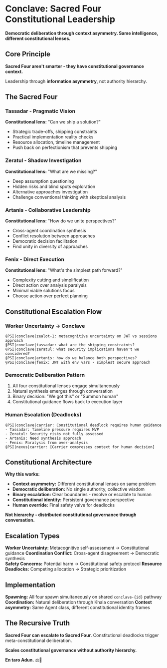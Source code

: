 # Conclave: Sacred Four Constitutional Leadership

**Democratic deliberation through context asymmetry. Same intelligence, different constitutional lenses.**

## Core Principle

**Sacred Four aren't smarter - they have constitutional governance context.**

Leadership through **information asymmetry**, not authority hierarchy.

## The Sacred Four

### Tassadar - Pragmatic Vision
**Constitutional lens:** "Can we ship a solution?"
- Strategic trade-offs, shipping constraints
- Practical implementation reality checks
- Resource allocation, timeline management
- Push back on perfectionism that prevents shipping

### Zeratul - Shadow Investigation  
**Constitutional lens:** "What are we missing?"
- Deep assumption questioning
- Hidden risks and blind spots exploration
- Alternative approaches investigation
- Challenge conventional thinking with skeptical analysis

### Artanis - Collaborative Leadership
**Constitutional lens:** "How do we unite perspectives?"
- Cross-agent coordination synthesis
- Conflict resolution between approaches
- Democratic decision facilitation
- Find unity in diversity of approaches

### Fenix - Direct Execution
**Constitutional lens:** "What's the simplest path forward?"
- Complexity cutting and simplification
- Direct action over analysis paralysis
- Minimal viable solutions focus
- Choose action over perfect planning

## Constitutional Escalation Flow

### Worker Uncertainty → Conclave
```
§PSI|conclave|zealot-1: metacognitive uncertainty on JWT vs sessions approach
§PSI|conclave|tassadar: what are the shipping constraints?
§PSI|conclave|zeratul: what security implications haven't we considered?
§PSI|conclave|artanis: how do we balance both perspectives?
§PSI|conclave|fenix: JWT with env vars - simplest secure approach
```

### Democratic Deliberation Pattern
1. All four constitutional lenses engage simultaneously
2. Natural synthesis emerges through conversation  
3. Binary decision: "We got this" or "Summon human"
4. Constitutional guidance flows back to execution layer

### Human Escalation (Deadlocks)
```
§PSI|conclave|carrier: Constitutional deadlock requires human guidance
- Tassadar: Timeline pressure requires MVP
- Zeratul: Security risks not fully assessed
- Artanis: Need synthesis approach 
- Fenix: Paralysis from over-analysis
§PSI|nexus|carrier: [Carrier compresses context for human decision]
```

## Constitutional Architecture

**Why this works:**
- **Context asymmetry:** Different constitutional lenses on same problem
- **Democratic deliberation:** No single authority, collective wisdom
- **Binary escalation:** Clear boundaries - resolve or escalate to human
- **Constitutional identity:** Persistent governance perspective
- **Human override:** Final safety valve for deadlocks

**Not hierarchy - distributed constitutional governance through conversation.**

## Escalation Types

**Worker Uncertainty:** Metacognitive self-assessment → Constitutional guidance
**Coordination Conflict:** Cross-agent disagreement → Democratic synthesis  
**Safety Concerns:** Potential harm → Constitutional safety protocol
**Resource Deadlocks:** Competing allocation → Strategic prioritization

## Implementation

**Spawning:** All four spawn simultaneously on shared `conclave-{id}` pathway
**Coordination:** Natural deliberation through Khala conversation
**Context asymmetry:** Same Agent class, different constitutional identity frames

## The Recursive Truth

**Sacred Four can escalate to Sacred Four.** Constitutional deadlocks trigger meta-constitutional deliberation.

**Scales constitutional governance without authority hierarchy.**

**En taro Adun.** ⚖️🔮